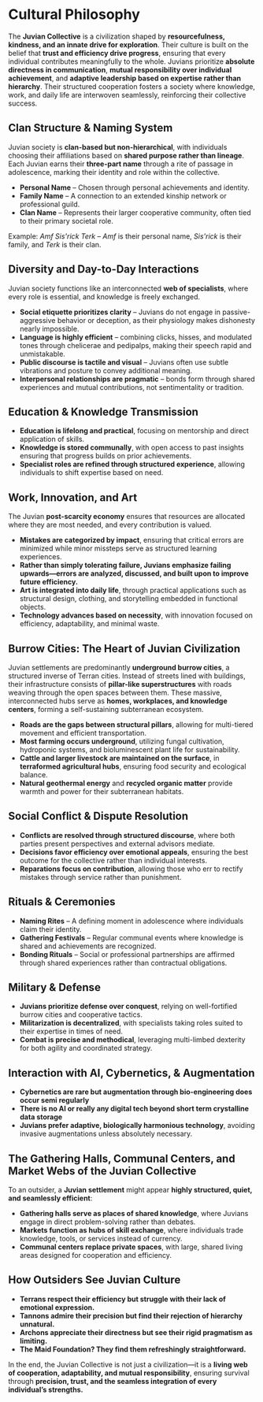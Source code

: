 # Cultural Philosophy

The **Juvian Collective** is a civilization shaped by **resourcefulness, kindness, and an innate drive for exploration**. Their culture is built on the belief that **trust and efficiency drive progress**, ensuring that every individual contributes meaningfully to the whole. Juvians prioritize **absolute directness in communication**, **mutual responsibility over individual achievement**, and **adaptive leadership based on expertise rather than hierarchy**. Their structured cooperation fosters a society where knowledge, work, and daily life are interwoven seamlessly, reinforcing their collective success.

## **Clan Structure & Naming System**

Juvian society is **clan-based but non-hierarchical**, with individuals choosing their affiliations based on **shared purpose rather than lineage**. Each Juvian earns their **three-part name** through a rite of passage in adolescence, marking their identity and role within the collective.

- **Personal Name** – Chosen through personal achievements and identity.
- **Family Name** – A connection to an extended kinship network or professional guild.
- **Clan Name** – Represents their larger cooperative community, often tied to their primary societal role.

Example: *Amf Sis'rick Terk* – *Amf* is their personal name, *Sis'rick* is their family, and *Terk* is their clan.

## **Diversity and Day-to-Day Interactions**

Juvian society functions like an interconnected **web of specialists**, where every role is essential, and knowledge is freely exchanged.

- **Social etiquette prioritizes clarity** – Juvians do not engage in passive-aggressive behavior or deception, as their physiology makes dishonesty nearly impossible.
- **Language is highly efficient** – combining clicks, hisses, and modulated tones through chelicerae and pedipalps, making their speech rapid and unmistakable.
- **Public discourse is tactile and visual** – Juvians often use subtle vibrations and posture to convey additional meaning.
- **Interpersonal relationships are pragmatic** – bonds form through shared experiences and mutual contributions, not sentimentality or tradition.

## **Education & Knowledge Transmission**

- **Education is lifelong and practical**, focusing on mentorship and direct application of skills.
- **Knowledge is stored communally**, with open access to past insights ensuring that progress builds on prior achievements.
- **Specialist roles are refined through structured experience**, allowing individuals to shift expertise based on need.

## **Work, Innovation, and Art**

The Juvian **post-scarcity economy** ensures that resources are allocated where they are most needed, and every contribution is valued.

- **Mistakes are categorized by impact**, ensuring that critical errors are minimized while minor missteps serve as structured learning experiences.
- **Rather than simply tolerating failure, Juvians emphasize failing upwards—errors are analyzed, discussed, and built upon to improve future efficiency.**
- **Art is integrated into daily life**, through practical applications such as structural design, clothing, and storytelling embedded in functional objects.
- **Technology advances based on necessity**, with innovation focused on efficiency, adaptability, and minimal waste.

## **Burrow Cities: The Heart of Juvian Civilization**

Juvian settlements are predominantly **underground burrow cities**, a structured inverse of Terran cities. Instead of streets lined with buildings, their infrastructure consists of **pillar-like superstructures** with roads weaving through the open spaces between them. These massive, interconnected hubs serve as **homes, workplaces, and knowledge centers**, forming a self-sustaining subterranean ecosystem.

- **Roads are the gaps between structural pillars**, allowing for multi-tiered movement and efficient transportation.
- **Most farming occurs underground**, utilizing fungal cultivation, hydroponic systems, and bioluminescent plant life for sustainability.
- **Cattle and larger livestock are maintained on the surface**, in **terraformed agricultural hubs**, ensuring food security and ecological balance.
- **Natural geothermal energy** and **recycled organic matter** provide warmth and power for their subterranean habitats.

## **Social Conflict & Dispute Resolution**

- **Conflicts are resolved through structured discourse**, where both parties present perspectives and external advisors mediate.
- **Decisions favor efficiency over emotional appeals**, ensuring the best outcome for the collective rather than individual interests.
- **Reparations focus on contribution**, allowing those who err to rectify mistakes through service rather than punishment.

## **Rituals & Ceremonies**

- **Naming Rites** – A defining moment in adolescence where individuals claim their identity.
- **Gathering Festivals** – Regular communal events where knowledge is shared and achievements are recognized.
- **Bonding Rituals** – Social or professional partnerships are affirmed through shared experiences rather than contractual obligations.

## **Military & Defense**

- **Juvians prioritize defense over conquest**, relying on well-fortified burrow cities and cooperative tactics.
- **Militarization is decentralized**, with specialists taking roles suited to their expertise in times of need.
- **Combat is precise and methodical**, leveraging multi-limbed dexterity for both agility and coordinated strategy.

## **Interaction with AI, Cybernetics, & Augmentation**

- **Cybernetics are rare but augmentation through bio-engineering does occur semi regularly**
- **There is no AI or really any digital tech beyond short term crystalline data storage**
- **Juvians prefer adaptive, biologically harmonious technology**, avoiding invasive augmentations unless absolutely necessary.

## **The Gathering Halls, Communal Centers, and Market Webs of the Juvian Collective**

To an outsider, a **Juvian settlement** might appear **highly structured, quiet, and seamlessly efficient**:

- **Gathering halls serve as places of shared knowledge**, where Juvians engage in direct problem-solving rather than debates.
- **Markets function as hubs of skill exchange**, where individuals trade knowledge, tools, or services instead of currency.
- **Communal centers replace private spaces**, with large, shared living areas designed for cooperation and efficiency.

## **How Outsiders See Juvian Culture**

- **Terrans respect their efficiency but struggle with their lack of emotional expression.**
- **Tannons admire their precision but find their rejection of hierarchy unnatural.**
- **Archons appreciate their directness but see their rigid pragmatism as limiting.**
- **The Maid Foundation? They find them refreshingly straightforward.**

In the end, the Juvian Collective is not just a civilization—it is a **living web of cooperation, adaptability, and mutual responsibility**, ensuring survival through **precision, trust, and the seamless integration of every individual’s strengths.**
